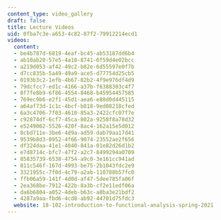 ```yaml
---
content_type: video_gallery
draft: false
title: Lecture Videos
uid: 0fba7c3e-a653-4c82-87f2-79912214ecd1
videos:
  content:
  - be4b787d-6819-4eaf-bc45-ab53187dd6b4
  - ab10ab20-57e5-4a10-8741-6f59d4e02bcc
  - a219d053-af42-49c2-b82e-6d55597e0f7b
  - d7cc835b-5a49-49a9-ace5-d77754d25cb5
  - 0193b3c2-1efb-4b67-82b2-4f9e976df4d9
  - 79dcfcc7-ed1c-4166-a37b-f6388303c4f7
  - 8f7fe8b9-6f86-4554-8468-b45954457585
  - 769ec9b6-e2f1-45d1-aea6-e88d0d445115
  - a64af73d-1c1c-4bcf-b818-9ed08218cfed
  - 6a3c4706-7f03-4610-85a3-2422cfc07f7e
  - c92874df-6cf7-45ca-802a-9258f8a78d32
  - e5249062-5526-420f-8ac4-162a15e5d012
  - 8cbd711e-3be6-4d9a-ad59-dab79aa17d41
  - 9539b8d3-0952-4f66-9074-23552ae2f656
  - df324daa-41e1-4040-841a-01e82d26d1b2
  - e7d8714c-bfc7-47f2-a2c7-8499294a0709
  - 85835739-6538-4754-a9c0-3e161cc941ad
  - 811c546f-167d-4993-be75-2b1043fdc2e9
  - 3321955c-7f0d-4c79-a2ab-110788b57fc0
  - ffb06a59-141f-4d0d-af47-5dee785fa06f
  - 2ea368be-7912-422b-8a3b-cf2e11edf06a
  - da6b6804-a052-4deb-b63c-a8ba3e21bdf2
  - 4287a9aa-fbd6-4cd8-ab92-44701d75fdc3
  website: 18-102-introduction-to-functional-analysis-spring-2021
---
```

